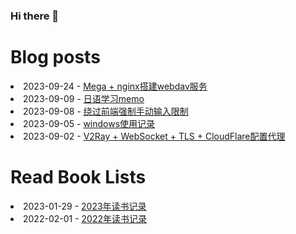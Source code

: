 ### Hi there 👋

<!--
**deletefromuser/deletefromuser** is a ✨ _special_ ✨ repository because its `README.md` (this file) appears on your GitHub profile.

Here are some ideas to get you started:

- 🔭 I’m currently working on ...
- 🌱 I’m currently learning ...
- 👯 I’m looking to collaborate on ...
- 🤔 I’m looking for help with ...
- 💬 Ask me about ...
- 📫 How to reach me: ...
- 😄 Pronouns: ...
- ⚡ Fun fact: ...
-->

# Blog posts
<!-- BLOG-POST-LIST:START -->
<li>2023-09-24 - <a href="https://deletefromuser.github.io/tip/2023092401/" rel="nofollow">Mega + nginx搭建webdav服务</a></li><li>2023-09-09 - <a href="https://deletefromuser.github.io/jpns/2023090802/" rel="nofollow">日语学习memo</a></li><li>2023-09-08 - <a href="https://deletefromuser.github.io/tip/2023090801/" rel="nofollow">绕过前端强制手动输入限制</a></li><li>2023-09-05 - <a href="https://deletefromuser.github.io/bash/2023090501/" rel="nofollow">windows使用记录</a></li><li>2023-09-02 - <a href="https://deletefromuser.github.io/tip/2023090201/" rel="nofollow">V2Ray + WebSocket + TLS + CloudFlare配置代理</a></li>
<!-- BLOG-POST-LIST:END -->

# Read Book Lists
<!-- READ-BOOK-LIST:START -->
<li>2023-01-29 - <a href="https://deletefromuser.github.io/read/2023012901/" rel="nofollow">2023年读书记录</a></li><li>2022-02-01 - <a href="https://deletefromuser.github.io/read/2022030701/" rel="nofollow">2022年读书记录</a></li>
<!-- READ-BOOK-LIST:END -->
